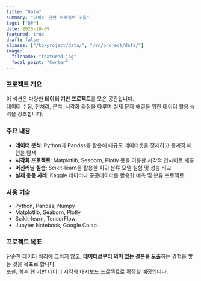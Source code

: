 ```yaml
---
title: "Data"
summary: "데이터 관련 프로젝트 모음"
tags: ["DP"]
date: 2025-10-09
featured: true
draft: false
aliases: ["/ko/project/data/", "/en/project/data/"]
image:
  filename: "featured.jpg"
  focal_point: "Center"
---
```


### 프로젝트 개요
이 섹션은 다양한 **데이터 기반 프로젝트**를 모은 공간입니다.  
데이터 수집, 전처리, 분석, 시각화 과정을 다루며 실제 문제 해결을 위한 데이터 활용 능력을 강조합니다.

### 주요 내용
- **데이터 분석**: Python과 Pandas를 활용해 대규모 데이터셋을 정제하고 통계적 패턴을 탐색  
- **시각화 프로젝트**: Matplotlib, Seaborn, Plotly 등을 이용한 시각적 인사이트 제공  
- **머신러닝 실습**: Scikit-learn을 활용한 회귀·분류 모델 실험 및 성능 비교  
- **실제 응용 사례**: Kaggle 데이터나 공공데이터를 활용한 예측 및 분류 프로젝트

### 사용 기술
- Python, Pandas, Numpy  
- Matplotlib, Seaborn, Plotly  
- Scikit-learn, TensorFlow  
- Jupyter Notebook, Google Colab

### 프로젝트 목표
단순한 데이터 처리에 그치지 않고, **데이터로부터 의미 있는 결론을 도출**하는 경험을 쌓는 것을 목표로 합니다.  
또한, 향후 웹 기반 데이터 시각화 대시보드 프로젝트로 확장할 예정입니다.
